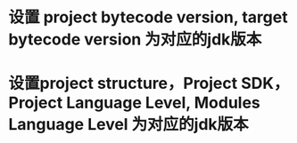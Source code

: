 # 设置 project bytecode version, target bytecode version 为对应的jdk版本

# 设置project structure，Project SDK， Project Language Level, Modules Language Level 为对应的jdk版本